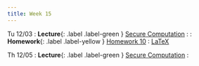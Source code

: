 ```yaml
---
title: Week 15
---
```


Tu 12/03
: **Lecture**{: .label .label-green } [Secure Computation](/assets/lecture-notes/collection-F24.pdf)
    : 
: **Homework**{: .label .label-yellow } [Homework 10](/assets/homework/hw-10.pdf)
    : [LaTeX](/assets/homework/hw-10.tex)

Th 12/05
: **Lecture**{: .label .label-green } [Secure Computation](/assets/lecture-notes/collection-F24.pdf)
    : 
